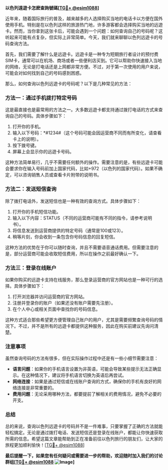 **以色列遠遊卡怎麽查詢號碼[[TG💪+ @esim1088](https://t.me/s/esim1088)]**

近年来，随着国际旅行的普及，越来越多的人选择购买当地的电话卡以方便在国外使用手机。特别是在以色列这样的旅游热门地，许多游客都会选择购买当地的远遊卡。然而，当你拿到这张卡后，可能会遇到一个问题：如何查询自己的号码呢？这听起来可能有点复杂，但实际上非常简单。今天，我们就来聊聊以色列远遊卡的号码查询方法。

首先，我们需要了解什么是远遊卡。远遊卡是一种专为短期旅行者设计的预付费SIM卡，通常可以在机场、商场或者一些便利店买到。它可以帮助你快速接入当地的网络，无论是打电话还是上网都非常方便。不过，对于第一次使用的用户来说，可能会对如何找到自己的号码感到困惑。

那么，如何查询以色列远遊卡的号码呢？以下是几种常见的方法：

### 方法一：通过手机拨打特定号码

这是最直接也是最常用的方法之一。大多数远遊卡都支持通过拨打电话的方式来查询自己的号码。具体步骤如下：

1. 打开你的手机。
2. 输入以下号码：*#1234#（这个号码可能会因运营商不同而有所变化，请查看卡上的说明）。
3. 按下拨号键。
4. 屏幕上会显示你的远遊卡号码。

这种方法简单易行，几乎不需要任何额外的操作。需要注意的是，有些远遊卡可能会要求你在输入号码前加上国家代码，比如+972（以色列的国家代码）。如果不确定，可以咨询销售人员或查看卡片附带的说明书。

### 方法二：发送短信查询

除了拨打电话外，发送短信也是一种有效的查询方式。具体步骤如下：

1. 打开你的手机短信功能。
2. 输入以下内容：STATUS（不同的运营商可能有不同的指令，请参考说明书）。
3. 将信息发送到运营商提供的特定号码（通常是100或123）。
4. 稍等片刻，你会收到一条包含你号码信息的回复短信。

这种方法的优势在于你可以随时查询，并且不需要语音通话费用。但需要注意的是，部分运营商可能会收取短信费用，所以在操作之前最好确认一下。

### 方法三：登录在线账户

如果你购买的远遊卡支持在线服务，那么登录运营商的官方网站也是一种可行的选择。具体步骤如下：

1. 打开浏览器并访问运营商的官方网站。
2. 注册并登录你的账户（如果还没有账户需要先注册）。
3. 在个人中心或相关页面中查找你的号码信息。

这种方式适合那些希望更方便管理自己账户的用户，尤其是需要频繁查询号码的情况下。不过，并不是所有的远遊卡都提供这种服务，因此在购买前建议先询问清楚。

### 注意事项

虽然查询号码的方法有很多，但在实际操作过程中还是有一些小细节需要注意：

- **语言问题**：如果你的手机语言设置为非英语，可能会导致某些提示无法正确显示。在这种情况下，建议将手机语言切换为英语后再尝试。
- **网络连接**：如果是通过短信或在线账户查询的方式，确保你的手机有良好的网络连接是非常重要的。
- **费用问题**：无论采用哪种方法，都要提前了解相关的费用情况，避免不必要的开支。

### 总结

总的来说，查询以色列远遊卡的号码并不是一件难事，只要掌握了正确的方法就能轻松搞定。无论是通过拨打电话、发送短信还是登录在线账户，都能让你快速获取所需的信息。希望这篇文章能帮助到正在准备前往以色列旅行的朋友们，让大家的旅程更加顺利愉快！[[TG💪+ @esim1088](https://t.me/s/esim1088)]

**最后提醒一下，如果您有任何疑问或需要进一步的帮助，欢迎随时加入我们的讨论群组[[TG💪+ @esim1088](https://t.me/s/esim1088) ![Image](https://i.postimg.cc/4NQfJmqS/Snipaste-2025-05-13-00-14-12.png)]**